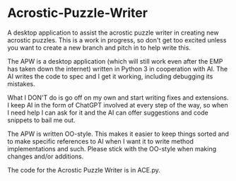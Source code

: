 # Acrostic-Puzzle-Writer
A desktop application to assist the acrostic puzzle writer in creating new acrostic puzzles.
This is a work in progress, so don't get too excited unless you want to create a new branch and pitch in to help write this.

The APW is a desktop application (which will still work even after the EMP has taken down the internet) written in Python 3 in cooperation with AI.  The AI writes the code to spec and I get it working, including debugging its mistakes.

What I DON'T do is go off on my own and start writing fixes and extensions.  I keep AI in the form of ChatGPT involved at every step of the way, so when I need help I can ask for it and the AI can offer suggestions and code snippets to bail me out.

The APW is written OO-style.  This makes it easier to keep things sorted and to make specific references to AI when I want it to write method implementations and such.
Please stick with the OO-style when making changes and/or additions.

The code for the Acrostic Puzzle Writer is in ACE.py.
